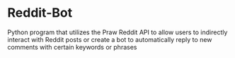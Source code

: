 # Reddit-Bot
Python program that utilizes the Praw Reddit API to allow users to indirectly interact with Reddit posts or create a bot to automatically reply to new comments with certain keywords or phrases
